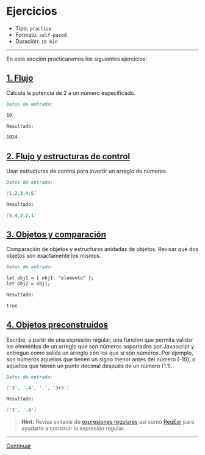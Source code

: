 # Ejercicios

* Tipo: `practice`
* Formato: `self-paced`
* Duración: `10 min`

***

En esta sección practicaremos los siguientes ejercicios:

## [1. Flujo](https://github.com/Laboratoria/ec-js-deep-dive-exercises/blob/foundations/foundations/00-flow.js)

Calcula la potencia de 2 a un número especificado.

```markdown
Datos de entrada:

10

Resultado:

1024
```

## [2. Flujo y estructuras de control](https://github.com/Laboratoria/ec-js-deep-dive-exercises/blob/foundations/foundations/01-flow.js)

Usar estructuras de control para invertir un arreglo de números.

```markdown
Datos de entrada:

[1,2,3,4,5]

Resultado:

[5,4,3,2,1]
```

## [3. Objetos y comparación](https://github.com/Laboratoria/ec-js-deep-dive-exercises/blob/foundations/foundations/02-structures.js)

Comparación de objetos y estructuras anidadas de objetos. Revisar que dos
objetos son exactamente los mismos.

```markdown
Datos de entrada:

let obj1 = { obj1: "elemento" };
let obj2 = obj1;

Resultado:

true
```

## [4. Objetos preconstruidos](https://github.com/Laboratoria/ec-js-deep-dive-exercises/blob/foundationsfoundations/03-objects.js)

Escribe, a partir de una expresión regular, una funcion que permita validar los
elementos de un arreglo que son números soportados por Javascript y entregue
como salida un arreglo con los que sí son números. Por ejemplo, son números
aquellos que tienen un sígno menor antes del número (-10), o aquellos que tienen
un punto decimal después de un número (1.1).

```markdown
Datos de entrada:

['3', '.4', '.', '3+3']

Resultado:

['3', '.4']
```

> **Hint:** Revisa sintaxis de [expresiones regulares](https://developer.mozilla.org/en-US/docs/Web/JavaScript/Reference/Global_Objects/RegExp)
así como [RegExr](https://regexr.com/) para ayudarte a construir la expresión
regular.

***

[Continuar](../05-functions/00-overview.md)
